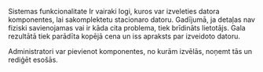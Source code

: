 Sistemas funkcionalitate
Ir vairaki logi, kuros var izveleties datora komponentes, lai sakomplektetu stacionaro datoru.
Gadījumā, ja detaļas nav fiziski savienojamas vai ir kāda cita problema, tiek brīdināts lietotājs.
Gala rezultātā tiek parādīta kopējā cena un iss apraksts par izveidoto datoru.

Administratori var pievienot komponentes, no kurām izvēlās, noņemt tās un rediģēt esošās.
